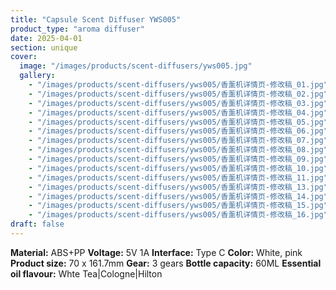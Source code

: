 ```yaml
---
title: "Capsule Scent Diffuser YWS005"
product_type: "aroma diffuser"
date: 2025-04-01
section: unique
cover:
  image: "/images/products/scent-diffusers/yws005.jpg"
  gallery:
    - "/images/products/scent-diffusers/yws005/香薰机详情页-修改稿_01.jpg"
    - "/images/products/scent-diffusers/yws005/香薰机详情页-修改稿_02.jpg"
    - "/images/products/scent-diffusers/yws005/香薰机详情页-修改稿_03.jpg"
    - "/images/products/scent-diffusers/yws005/香薰机详情页-修改稿_04.jpg"
    - "/images/products/scent-diffusers/yws005/香薰机详情页-修改稿_05.jpg"
    - "/images/products/scent-diffusers/yws005/香薰机详情页-修改稿_06.jpg"
    - "/images/products/scent-diffusers/yws005/香薰机详情页-修改稿_07.jpg"
    - "/images/products/scent-diffusers/yws005/香薰机详情页-修改稿_08.jpg"
    - "/images/products/scent-diffusers/yws005/香薰机详情页-修改稿_09.jpg"
    - "/images/products/scent-diffusers/yws005/香薰机详情页-修改稿_10.jpg"
    - "/images/products/scent-diffusers/yws005/香薰机详情页-修改稿_11.jpg"
    - "/images/products/scent-diffusers/yws005/香薰机详情页-修改稿_13.jpg"
    - "/images/products/scent-diffusers/yws005/香薰机详情页-修改稿_14.jpg"
    - "/images/products/scent-diffusers/yws005/香薰机详情页-修改稿_15.jpg"
    - "/images/products/scent-diffusers/yws005/香薰机详情页-修改稿_16.jpg"
draft: false
---
```

**Material:** ABS+PP
**Voltage:** 5V 1A
**Interface:** Type C
**Color:** White, pink
**Product size:** 70 x 161.7mm
**Gear:** 3 gears
**Bottle capacity:** 60ML
**Essential oil flavour:** Whte Tea|Cologne|Hilton
